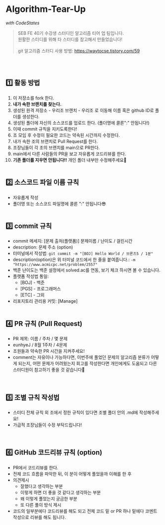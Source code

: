 # Algorithm-Tear-Up

_with CodeStates_

> SEB FE 40기 수강생 스터디인 알고리즘 티어 업 팀입니다.  
> 원활한 스터디를 위해 타 스터디를 참고해서 만들었습니다!  
> <br/>
> git 알고리즘 스터디 사용 방법: https://waytocse.tistory.com/59

<br/> 
<br/>

## 1️⃣ 활동 방법

1. 이 저장소를 fork 한다.
2. **내가 속한 브랜치를 찾는다.**
3. 생성된 원격 저장소 - 우리조 브랜치 - 우리조 로 이동해 이름 혹은 github ID로 폴더를 생성한다.
4. 생성된 폴더에 자신의 소스코드를 업로드 한다. (폴더명에 콜론":" 안됩니다!)
5. 이때 commit 규칙을 지키도록한다!
6. 조 모임 후 수정이 필요한 코드는 약속된 시간까지 수정한다.
7. 내가 속한 조의 브랜치로 Pull Request를 한다.
8. 조장님들이 각 조의 브랜치를 main으로 PR한다.
9. main에서 다른 사람들의 PR을 보고 자유롭게 코드리뷰를 한다.
10. **기존 폴더를 지우면 안됩니다!!** 개인 폴더 내부만 수정해주세요🙆
    <br/>
    <br/>

## 2️⃣ 소스코드 파일 이름 규칙

- 자유롭게 작성
- 폴더명 또는 소스코드 파일명에 콜론 ":" 안됩니다😎
  <br/>
  <br/>

## 3️⃣ commit 규칙

- commit 메세지: [문제 출처(플랫폼)] 문제이름 / 난이도 / 걸린시간
- description: 문제 주소 (option)
- 터미널에서 작성법:
  `git commit -m "[BOJ] Hello World / 브론즈5 / 1분"`
- description(option)은 위 터미널 코드에서 한 줄을 붙여줍니다.: `-m "https://www.acmicpc.net/problem/2557"`
- 백준 난이도는 백준 설정에서 solved.ac를 연동, 보기 체크 하시면 볼 수 있습니다.
- 플랫폼 작성법 통일:
  - [BOJ] - 백준
  - [PGS] - 프로그래머스
  - [ETC] - 그외
- 리포지토리 관리용 커밋: [Manage]
  <br/>
  <br/>

## 4️⃣ PR 규칙 (Pull Request)

- PR 제목: 이름 / 주차 / 몇 문제
- eunhyeJ / 8월 1주차 / 4문제
- 조원들과 약속한 PR 시간을 지켜주세요!
- comment는 자유이나 가능하다면, 이번주에 풀었던 문제의 알고리즘 분류가 어떻게 되는지,
  어떤 문제가 어려웠는지 회고를 작성한다면 개인에게도 도움되고 다른 스터디원이 참고하기 좋을 것 같습니다🥳  
  <br/>
  <br/>

## 5️⃣ 조별 규칙 작성법

- 스터디 전체 규칙 외 조에서 정한 규칙이 있다면 조별 폴더 안의 .md에 작성해주세요!
- 가급적 조장님들이 수정 부탁드립니다!  
  <br/>
  <br/>

## 6️⃣ GitHub 코드리뷰 규칙 (option)

- PR에서 코드리뷰를 한다.
- 전체 코드 흐름을 파악한 뒤, 이 분이 어떻게 풀었을까 이해를 한 후
- 의견제시
  - 잘했다고 생각하는 부분
  - 이렇게 하면 더 좋을 것 같다고 생각하는 부분
  - 왜 이렇게 풀었는지 궁금한 부분
  - 또 다른 풀이 방식 제시
- 코드의 일부분에다 코드리뷰를 해도 되고 전체 코드 밑 or PR 하나 밑에다 코멘트 작성으로 리뷰를 해도 됩니다.
